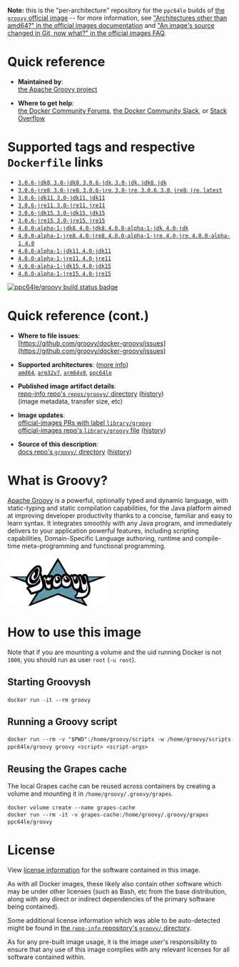 <!--

********************************************************************************

WARNING:

    DO NOT EDIT "groovy/README.md"

    IT IS AUTO-GENERATED

    (from the other files in "groovy/" combined with a set of templates)

********************************************************************************

-->

**Note:** this is the "per-architecture" repository for the `ppc64le` builds of [the `groovy` official image](https://hub.docker.com/_/groovy) -- for more information, see ["Architectures other than amd64?" in the official images documentation](https://github.com/docker-library/official-images#architectures-other-than-amd64) and ["An image's source changed in Git, now what?" in the official images FAQ](https://github.com/docker-library/faq#an-images-source-changed-in-git-now-what).

# Quick reference

-	**Maintained by**:  
	[the Apache Groovy project](https://github.com/groovy/docker-groovy)

-	**Where to get help**:  
	[the Docker Community Forums](https://forums.docker.com/), [the Docker Community Slack](https://dockr.ly/slack), or [Stack Overflow](https://stackoverflow.com/search?tab=newest&q=docker)

# Supported tags and respective `Dockerfile` links

-	[`3.0.6-jdk8`, `3.0-jdk8`, `3.0.6-jdk`, `3.0-jdk`, `jdk8`, `jdk`](https://github.com/groovy/docker-groovy/blob/46cdb10a0d556411a7f83fe755cdac71a565b5e8/jdk8/Dockerfile)
-	[`3.0.6-jre8`, `3.0-jre8`, `3.0.6-jre`, `3.0-jre`, `3.0.6`, `3.0`, `jre8`, `jre`, `latest`](https://github.com/groovy/docker-groovy/blob/46cdb10a0d556411a7f83fe755cdac71a565b5e8/jre8/Dockerfile)
-	[`3.0.6-jdk11`, `3.0-jdk11`, `jdk11`](https://github.com/groovy/docker-groovy/blob/46cdb10a0d556411a7f83fe755cdac71a565b5e8/jdk11/Dockerfile)
-	[`3.0.6-jre11`, `3.0-jre11`, `jre11`](https://github.com/groovy/docker-groovy/blob/46cdb10a0d556411a7f83fe755cdac71a565b5e8/jre11/Dockerfile)
-	[`3.0.6-jdk15`, `3.0-jdk15`, `jdk15`](https://github.com/groovy/docker-groovy/blob/46cdb10a0d556411a7f83fe755cdac71a565b5e8/jdk15/Dockerfile)
-	[`3.0.6-jre15`, `3.0-jre15`, `jre15`](https://github.com/groovy/docker-groovy/blob/46cdb10a0d556411a7f83fe755cdac71a565b5e8/jre15/Dockerfile)
-	[`4.0.0-alpha-1-jdk8`, `4.0-jdk8`, `4.0.0-alpha-1-jdk`, `4.0-jdk`](https://github.com/groovy/docker-groovy/blob/8a5cb9daaf459b33713544c2557032c266ce1feb/jdk8/Dockerfile)
-	[`4.0.0-alpha-1-jre8`, `4.0-jre8`, `4.0.0-alpha-1-jre`, `4.0-jre`, `4.0.0-alpha-1`, `4.0`](https://github.com/groovy/docker-groovy/blob/8a5cb9daaf459b33713544c2557032c266ce1feb/jre8/Dockerfile)
-	[`4.0.0-alpha-1-jdk11`, `4.0-jdk11`](https://github.com/groovy/docker-groovy/blob/8a5cb9daaf459b33713544c2557032c266ce1feb/jdk11/Dockerfile)
-	[`4.0.0-alpha-1-jre11`, `4.0-jre11`](https://github.com/groovy/docker-groovy/blob/8a5cb9daaf459b33713544c2557032c266ce1feb/jre11/Dockerfile)
-	[`4.0.0-alpha-1-jdk15`, `4.0-jdk15`](https://github.com/groovy/docker-groovy/blob/8a5cb9daaf459b33713544c2557032c266ce1feb/jdk15/Dockerfile)
-	[`4.0.0-alpha-1-jre15`, `4.0-jre15`](https://github.com/groovy/docker-groovy/blob/8a5cb9daaf459b33713544c2557032c266ce1feb/jre15/Dockerfile)

[![ppc64le/groovy build status badge](https://img.shields.io/jenkins/s/https/doi-janky.infosiftr.net/job/multiarch/job/ppc64le/job/groovy.svg?label=ppc64le/groovy%20%20build%20job)](https://doi-janky.infosiftr.net/job/multiarch/job/ppc64le/job/groovy/)

# Quick reference (cont.)

-	**Where to file issues**:  
	[https://github.com/groovy/docker-groovy/issues](https://github.com/groovy/docker-groovy/issues)

-	**Supported architectures**: ([more info](https://github.com/docker-library/official-images#architectures-other-than-amd64))  
	[`amd64`](https://hub.docker.com/r/amd64/groovy/), [`arm32v7`](https://hub.docker.com/r/arm32v7/groovy/), [`arm64v8`](https://hub.docker.com/r/arm64v8/groovy/), [`ppc64le`](https://hub.docker.com/r/ppc64le/groovy/)

-	**Published image artifact details**:  
	[repo-info repo's `repos/groovy/` directory](https://github.com/docker-library/repo-info/blob/master/repos/groovy) ([history](https://github.com/docker-library/repo-info/commits/master/repos/groovy))  
	(image metadata, transfer size, etc)

-	**Image updates**:  
	[official-images PRs with label `library/groovy`](https://github.com/docker-library/official-images/pulls?q=label%3Alibrary%2Fgroovy)  
	[official-images repo's `library/groovy` file](https://github.com/docker-library/official-images/blob/master/library/groovy) ([history](https://github.com/docker-library/official-images/commits/master/library/groovy))

-	**Source of this description**:  
	[docs repo's `groovy/` directory](https://github.com/docker-library/docs/tree/master/groovy) ([history](https://github.com/docker-library/docs/commits/master/groovy))

# What is Groovy?

[Apache Groovy](http://groovy-lang.org/) is a powerful, optionally typed and dynamic language, with static-typing and static compilation capabilities, for the Java platform aimed at improving developer productivity thanks to a concise, familiar and easy to learn syntax. It integrates smoothly with any Java program, and immediately delivers to your application powerful features, including scripting capabilities, Domain-Specific Language authoring, runtime and compile-time meta-programming and functional programming.

![logo](https://raw.githubusercontent.com/docker-library/docs/bb5fc730ed18c45d86425f9fa4265d50cb795ec8/groovy/logo.png)

# How to use this image

Note that if you are mounting a volume and the uid running Docker is not `1000`, you should run as user `root` (`-u root`).

## Starting Groovysh

`docker run -it --rm groovy`

## Running a Groovy script

`docker run --rm -v "$PWD":/home/groovy/scripts -w /home/groovy/scripts ppc64le/groovy groovy <script> <script-args>`

## Reusing the Grapes cache

The local Grapes cache can be reused across containers by creating a volume and mounting it in `/home/groovy/.groovy/grapes`.

```console
docker volume create --name grapes-cache
docker run --rm -it -v grapes-cache:/home/groovy/.groovy/grapes ppc64le/groovy
```

# License

View [license information](http://www.apache.org/licenses/LICENSE-2.0.html) for the software contained in this image.

As with all Docker images, these likely also contain other software which may be under other licenses (such as Bash, etc from the base distribution, along with any direct or indirect dependencies of the primary software being contained).

Some additional license information which was able to be auto-detected might be found in [the `repo-info` repository's `groovy/` directory](https://github.com/docker-library/repo-info/tree/master/repos/groovy).

As for any pre-built image usage, it is the image user's responsibility to ensure that any use of this image complies with any relevant licenses for all software contained within.
